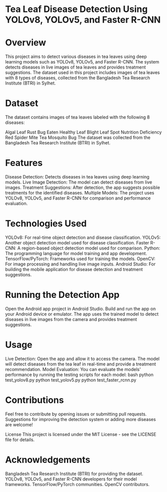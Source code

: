 # Tea Leaf Disease Detection Using YOLOv8, YOLOv5, and Faster R-CNN

# Overview
This project aims to detect various diseases in tea leaves using deep learning models such as YOLOv8, YOLOv5, and Faster R-CNN. The system detects diseases in live images of tea leaves and provides treatment suggestions. The dataset used in this project includes images of tea leaves with 8 types of diseases, collected from the Bangladesh Tea Research Institute (BTRI) in Sylhet.

# Dataset
The dataset contains images of tea leaves labeled with the following 8 diseases:

Algal Leaf Rust
Bug Eaten
Healthy
Leaf Blight
Leaf Spot
Nutrition Deficiency
Red Spider Mite
Tea Mosquito Bug
The dataset was collected from the Bangladesh Tea Research Institute (BTRI) in Sylhet.

# Features
Disease Detection: Detects diseases in tea leaves using deep learning models.
Live Image Detection: The model can detect diseases from live images.
Treatment Suggestions: After detection, the app suggests possible treatments for the identified diseases.
Multiple Models: The project uses YOLOv8, YOLOv5, and Faster R-CNN for comparison and performance evaluation.

# Technologies Used
YOLOv8: For real-time object detection and disease classification.
YOLOv5: Another object detection model used for disease classification.
Faster R-CNN: A region-based object detection model used for comparison.
Python: The programming language for model training and app development.
TensorFlow/PyTorch: Frameworks used for training the models.
OpenCV: For image processing and handling live image inputs.
Android Studio: For building the mobile application for disease detection and treatment suggestions.

# Running the Detection App
Open the Android app project in Android Studio.
Build and run the app on your Android device or emulator.
The app uses the trained model to detect diseases in live images from the camera and provides treatment suggestions.

# Usage
Live Detection: Open the app and allow it to access the camera. The model will detect diseases from the tea leaf in real-time and provide a treatment recommendation.
Model Evaluation: You can evaluate the models' performance by running the testing scripts for each model:
bash
python test_yolov8.py
python test_yolov5.py
python test_faster_rcnn.py

# Contributions
Feel free to contribute by opening issues or submitting pull requests. Suggestions for improving the detection system or adding more diseases are welcome!

License
This project is licensed under the MIT License - see the LICENSE file for details.

# Acknowledgements
Bangladesh Tea Research Institute (BTRI) for providing the dataset.
YOLOv8, YOLOv5, and Faster R-CNN developers for their model frameworks.
TensorFlow/PyTorch communities.
OpenCV contributors.
